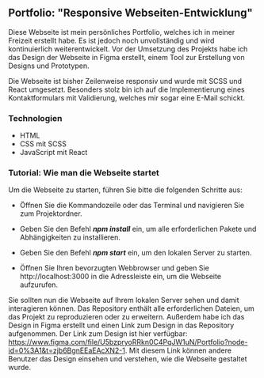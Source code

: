 ## Portfolio: "Responsive Webseiten-Entwicklung"

Diese Webseite ist mein persönliches Portfolio, welches ich in meiner Freizeit erstellt habe. Es ist jedoch noch unvollständig und wird kontinuierlich weiterentwickelt. Vor der Umsetzung des Projekts habe ich das Design der Webseite in Figma erstellt, einem Tool zur Erstellung von Designs und Prototypen.

Die Webseite ist bisher Zeilenweise responsiv und wurde mit SCSS und React umgesetzt. Besonders stolz bin ich auf die Implementierung eines Kontaktformulars mit Validierung, welches mir sogar eine E-Mail schickt.


### Technologien
- HTML
- CSS mit SCSS
- JavaScript mit React

### Tutorial: Wie man die Webseite startet
Um die Webseite zu starten, führen Sie bitte die folgenden Schritte aus:

- Öffnen Sie die Kommandozeile oder das Terminal und navigieren Sie zum Projektordner.

- Geben Sie den Befehl **_npm install_** ein, um alle erforderlichen Pakete und Abhängigkeiten zu installieren.

- Geben Sie den Befehl **_npm start_** ein, um den lokalen Server zu starten.

- Öffnen Sie Ihren bevorzugten Webbrowser und geben Sie http://localhost:3000 in die Adressleiste ein, um die Webseite aufzurufen.

Sie sollten nun die Webseite auf Ihrem lokalen Server sehen und damit interagieren können. Das Repository enthält alle erforderlichen Dateien, um das Projekt zu reproduzieren oder zu erweitern. Außerdem habe ich das Design in Figma erstellt und einen Link zum Design in das Repository aufgenommen. Der Link zum Design ist hier verfügbar: https://www.figma.com/file/U5bzpryoRRkn0C4PqJW1uN/Portfolio?node-id=0%3A1&t=zjb6BgnEEaEAcXN2-1. Mit diesem Link können andere Benutzer das Design einsehen und verstehen, wie die Webseite gestaltet wurde.

